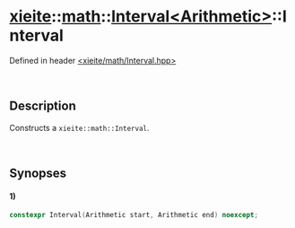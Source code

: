 # [xieite](../../../../../../xieite.md)\:\:[math](../../../../../../math.md)\:\:[Interval\<Arithmetic\>](../../../../Interval.md)\:\:Interval
Defined in header [<xieite/math/Interval.hpp>](../../../../../../../include/xieite/math/Interval.hpp)

&nbsp;

## Description
Constructs a `xieite::math::Interval`.

&nbsp;

## Synopses
#### 1)
```cpp
constexpr Interval(Arithmetic start, Arithmetic end) noexcept;
```
